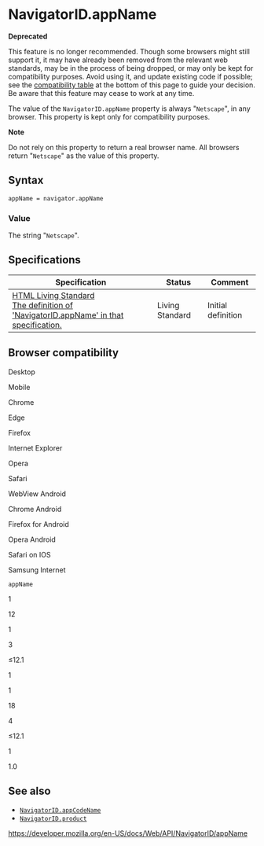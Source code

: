 # NavigatorID.appName

**Deprecated**

This feature is no longer recommended. Though some browsers might still support it, it may have already been removed from the relevant web standards, may be in the process of being dropped, or may only be kept for compatibility purposes. Avoid using it, and update existing code if possible; see the [compatibility table](#browser_compatibility) at the bottom of this page to guide your decision. Be aware that this feature may cease to work at any time.

The value of the `NavigatorID.appName` property is always "`Netscape`", in any browser. This property is kept only for compatibility purposes.

**Note**

Do not rely on this property to return a real browser name. All browsers return "`Netscape`" as the value of this property.

## Syntax

    appName = navigator.appName

### Value

The string "`Netscape`".

## Specifications

<table><thead><tr class="header"><th>Specification</th><th>Status</th><th>Comment</th></tr></thead><tbody><tr class="odd"><td><a href="https://html.spec.whatwg.org/multipage/#dom-navigator-appname">HTML Living Standard<br />
<span class="small">The definition of 'NavigatorID.appName' in that specification.</span></a></td><td><span class="spec-living">Living Standard</span></td><td>Initial definition</td></tr></tbody></table>

## Browser compatibility

Desktop

Mobile

Chrome

Edge

Firefox

Internet Explorer

Opera

Safari

WebView Android

Chrome Android

Firefox for Android

Opera Android

Safari on IOS

Samsung Internet

`appName`

1

12

1

3

≤12.1

1

1

18

4

≤12.1

1

1.0

## See also

- [`NavigatorID.appCodeName`](appcodename)
- [`NavigatorID.product`](product)

<a href="https://developer.mozilla.org/en-US/docs/Web/API/NavigatorID/appName" class="_attribution-link">https://developer.mozilla.org/en-US/docs/Web/API/NavigatorID/appName</a>
